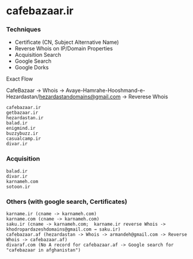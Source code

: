 
# cafebazaar.ir
### Techniques
- Certificate (CN, Subject Alternative Name)
- Reverse Whois on IP/Domain Properties
- Acquisition Search
- Google Search 
- Google Dorks


Exact Flow

CafeBazaar -> Whois -> Avaye-Hamrahe-Hooshmand-e-Hezardastan/hezardastandomains@gmail.com → Reverese Whois
```
cafebazaar.ir
getbazaar.ir
hezardastan.ir
balad.ir
enigmind.ir
buzzybuzz.ir
casualcamp.ir
divar.ir
```

### Acquisition
```
balad.ir
divar.ir
karnameh.com
sotoon.ir
```

### Others (with google search, Certificates)
```
karname.ir (cname -> karnameh.com)
karname.com (cname -> karnameh.com)
saku.ir (cname -> karnameh.com;  karname.ir reverse Whois -> khodropardazeshdomains@gmail.com → saku.ir)
cafebazaar.af (hezardastan -> Whois -> armandeh@gmail.com -> Reverse Whois -> cafebazaar.af)
divaraf.com (No A record for cafebazaar.af -> Google search for "cafebazaar in afghanistan")
```

